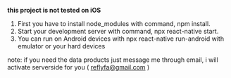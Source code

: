 **this project is not tested on iOS**

1. First you have to install node_modules with command, npm install.
2. Start your development server with command, npx react-native start.
3. You can run on Android devices with npx react-native run-android with emulator or your hard devices


note: if you need the data products just message me through email, i will activate serverside for you ( reflyfa@gmail.com )
